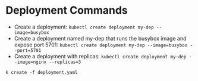 # Deployment Commands

- Create a deployment: `kubectl create deployment my-dep --image=busybox`
- Create a deployment named my-dep that runs the busybox image and expose port 5701: `kubectl create deployment my-dep --image=busybox --port=5701`
- Create a deployment with replicas: `kubectl create deployment my-dep --image=nginx --replicas=3`

```shell
k create -f deployment.yaml
```
